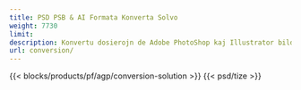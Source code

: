 ```yaml
---
title: PSD PSB & AI Formata Konverta Solvo
weight: 7730
limit: 
description: Konvertu dosierojn de Adobe PhotoShop kaj Illustrator bildojn kaj aliajn formatojn
url: conversion/
---
```


{{< blocks/products/pf/agp/conversion-solution >}} 
{{< psd/tize >}}
